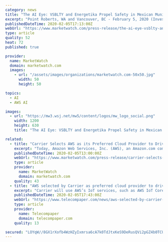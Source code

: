 ```yaml
---
category: news
title: "The AI Eye: VSBLTY and Energetika Propel Safety in Mexican Municipalities and HVAC Giant Carrier Selects AWS for Digital Transformation"
excerpt: "Point Roberts, WA and Vancouver, BC - February 5, 2020 (Investorideas.com Newswire) Investorideas.com (www.investorideas.com), a global investor news source covering Artificial Intelligence (AI) brings you today's edition of The AI Eye - watching stock news,"
publishedDateTime: 2020-02-05T17:13:00Z
webUrl: "https://www.marketwatch.com/press-release/the-ai-eye-vsblty-and-energetika-propel-safety-in-mexican-municipalities-and-hvac-giant-carrier-selects-aws-for-digital-transformation-2020-02-05"
type: article
quality: 52
heat: 72
published: true

provider:
  name: MarketWatch
  domain: marketwatch.com
  images:
    - url: "/assets/images/organizations/marketwatch.com-50x50.jpg"
      width: 50
      height: 50

topics:
  - AI
  - AWS AI

images:
  - url: "https://mw3.wsj.net/mw5/content/logos/mw_logo_social.png"
    width: 1200
    height: 630
    title: "The AI Eye: VSBLTY and Energetika Propel Safety in Mexican Municipalities and HVAC Giant Carrier Selects AWS for Digital Transformation"

related:
  - title: "Carrier Selects AWS as its Preferred Cloud Provider to Drive Digital Transformation"
    excerpt: "Today, Amazon Web Services, Inc. (AWS), an Amazon.com company AMZN, announced that Carrier, a leader in heating, ventilating,"
    publishedDateTime: 2020-02-05T13:00:00Z
    webUrl: "https://www.marketwatch.com/press-release/carrier-selects-aws-as-its-preferred-cloud-provider-to-drive-digital-transformation-2020-02-05"
    type: article
    provider:
      name: MarketWatch
      domain: marketwatch.com
    quality: 43
  - title: "AWS selected by Carrier as preferred cloud provider to drive digital transformation"
    excerpt: "Carrier will use AWS’s IoT services, such as AWS IoT Core, IoT Analytics, and IoT Events, to connect its products into intelligent systems, and AWS’s ML and artificial intelligence services to allow those systems to learn from users’ habits and adjust automatically to improve efficiency without sacrificing performance. Carrier will also ..."
    publishedDateTime: 2020-02-05T17:43:00Z
    webUrl: "https://www.telecompaper.com/news/aws-selected-by-carrier-as-preferred-cloud-provider-to-drive-digital-transformation--1325488"
    type: article
    provider:
      name: Telecompaper
      domain: telecompaper.com
    quality: 13

secured: "LOYqW//8GX1rXofb4WzHZyIxmrsa6cA7k0TdJtxKeS9DeRusQVi2pGZ4b0TCUwHHQwCMf5a4JZVVjtViJhIe93WYCWC7i8d6iRK9p5F6W5xFi7OQ3T20TBEkxrT/mhf6XgOsiu+7vEY8/X6IdWWPL5LYzwehDXY3Ae5L92Or47aSHKKW7v3nIIZ4tqv7DaBvbp2KI7hQFXZdYQNcxwSXHvUKj57HT+SZXsyUJUvYCeDqhhEfgJqAyD+cPL8jHl6JpPoloIYYNGXYyyghddS0Q41GgeiSqrMHpQTQ+tll3O08smhAqLGJ3m2DLyQGBFmv;uykZFdo+awWcqyZ5zlsvXg=="
---
```


